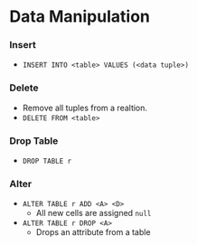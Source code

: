 # Data Manipulation
### Insert
* `INSERT INTO <table> VALUES (<data tuple>)`

### Delete
* Remove all tuples from a realtion.
* `DELETE FROM <table>`

### Drop Table
* `DROP TABLE r`

### Alter
* `ALTER TABLE r ADD <A> <D>`
	* All new cells are assigned `null`
* `ALTER TABLE r DROP <A>` 
	* Drops an attribute from a table